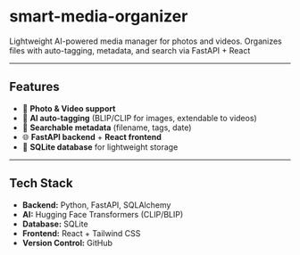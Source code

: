 # smart-media-organizer
Lightweight AI-powered media manager for photos and videos. Organizes files with auto-tagging, metadata, and search via FastAPI + React

---

## Features
- 📸 **Photo & Video support**  
- 🧠 **AI auto-tagging** (BLIP/CLIP for images, extendable to videos)  
- 🔎 **Searchable metadata** (filename, tags, date)  
- 🌐 **FastAPI backend** + **React frontend**  
- 💾 **SQLite database** for lightweight storage  

---

## Tech Stack
- **Backend:** Python, FastAPI, SQLAlchemy  
- **AI:** Hugging Face Transformers (CLIP/BLIP)  
- **Database:** SQLite  
- **Frontend:** React + Tailwind CSS  
- **Version Control:** GitHub  
